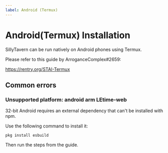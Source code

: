 ```yaml
---
label: Android (Termux)
---
```

# Android(Termux) Installation

SillyTavern can be run natively on Android phones using Termux.

Please refer to this guide by ArroganceComplex#2659:

<https://rentry.org/STAI-Termux>

## Common errors

### Unsupported platform: android arm LEtime-web
32-bit Android requires an external dependency that can't be installed with npm.

Use the following command to install it:

`pkg install esbuild`

Then run the steps from the guide.
